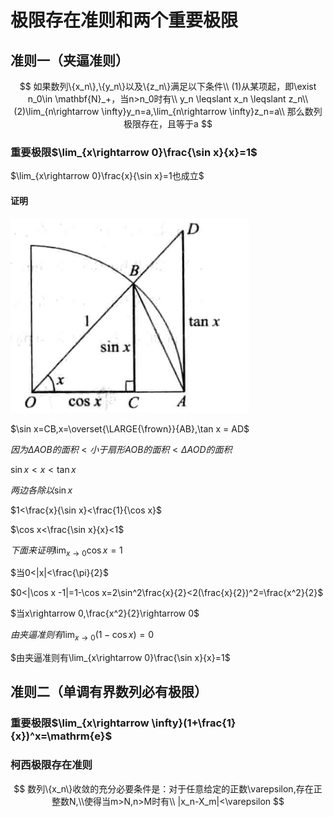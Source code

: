 
# 极限存在准则和两个重要极限

## 准则一（夹逼准则）

$$
如果数列\{x_n\},\{y_n\}以及\{z_n\}满足以下条件\\
(1)从某项起，即\exist n_0\in \mathbf{N}_+，当n>n_0时有\\
y_n \leqslant x_n \leqslant z_n\\
(2)\lim_{n\rightarrow \infty}y_n=a,\lim_{n\rightarrow \infty}z_n=a\\
那么数列极限存在，且等于a
$$

### 重要极限$\lim_{x\rightarrow 0}\frac{\sin x}{x}=1$

$\lim_{x\rightarrow 0}\frac{x}{\sin x}=1也成立$

#### 证明

![](pictures/2022-10-24-16-15-10.png)

$\sin x=CB,x=\overset{\LARGE{\frown}}{AB},\tan x = AD$

$因为\Delta AOB的面积 < 小于扇形AOB的面积 < \Delta AOD的面积$

$\sin x<x<\tan x$

$两边各除以\sin x$

$1<\frac{x}{\sin x}<\frac{1}{\cos x}$

$\cos x<\frac{\sin x}{x}<1$

$下面来证明\lim_{x\rightarrow 0}\cos x=1$

$当0<|x|<\frac{\pi}{2}$

$0<|\cos x -1|=1-\cos x=2\sin^2\frac{x}{2}<2(\frac{x}{2})^2=\frac{x^2}{2}$

$当x\rightarrow 0,\frac{x^2}{2}\rightarrow 0$

$由夹逼准则有\lim_{x\rightarrow 0}(1-\cos x)=0$

$由夹逼准则有\lim_{x\rightarrow 0}\frac{\sin x}{x}=1$

## 准则二（单调有界数列必有极限）

### 重要极限$\lim_{x\rightarrow \infty}(1+\frac{1}{x})^x=\mathrm{e}$

### 柯西极限存在准则

$$
数列\{x_n\}收敛的充分必要条件是：对于任意给定的正数\varepsilon,存在正整数N,\\使得当m>N,n>M时有\\
|x_n-X_m|<\varepsilon
$$